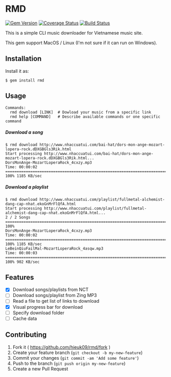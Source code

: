 # RMD

[![Gem Version](https://badge.fury.io/rb/rmd.svg)](http://badge.fury.io/rb/rmd)
[![Coverage Status](https://coveralls.io/repos/hieuk09/rmd/badge.png?branch=master)](https://coveralls.io/r/hieuk09/rmd?branch=master)
[![Build Status](https://travis-ci.org/hieuk09/rmd.svg?branch=master)](https://travis-ci.org/hieuk09/rmd)

This is a simple CLI music downloader for Vietnamese music site.

This gem support MacOS / Linux (I'm not sure if it can run on Windows).

## Installation

Install it as:

    $ gem install rmd

## Usage

```shell
Commands:
  rmd download [LINK]  # Dowload your music from a specific link
  rmd help [COMMAND]   # Describe available commands or one specific command
```

##### Download a song

```shell
$ rmd download http://www.nhaccuatui.com/bai-hat/dors-mon-ange-mozart-lopera-rock.dDXGBGls3Rik.html
Start processing http://www.nhaccuatui.com/bai-hat/dors-mon-ange-mozart-lopera-rock.dDXGBGls3Rik.html...
DorsMonAnge-MozartLoperaRock_4cxzy.mp3
Time: 00:00:02 ============================================================================================== 100% 1185 KB/sec
```

##### Download a playlist

```shell
$ rmd download http://www.nhaccuatui.com/playlist/fullmetal-alchemist-dang-cap-nhat.ekoGnMrFlQfA.html
Start processing http://www.nhaccuatui.com/playlist/fullmetal-alchemist-dang-cap-nhat.ekoGnMrFlQfA.html...
2 / 2 Songs ================================================================================================= 100%
DorsMonAnge-MozartLoperaRock_4cxzy.mp3
Time: 00:00:02 ============================================================================================== 100% 1185 KB/sec
LeBeinQiuFailMal-MozartLoperaRock_4asqw.mp3
Time: 00:00:03 ============================================================================================== 100% 902 KB/sec
```

## Features

- [x] Download songs/playlists from NCT
- [ ] Download songs/playlist from Zing MP3
- [ ] Read a file to get list of links to download
- [x] Visual progress bar for download
- [ ] Specify download folder
- [ ] Cache data

## Contributing

1. Fork it ( https://github.com/hieuk09/rmd/fork )
2. Create your feature branch (`git checkout -b my-new-feature`)
3. Commit your changes (`git commit -am 'Add some feature'`)
4. Push to the branch (`git push origin my-new-feature`)
5. Create a new Pull Request
